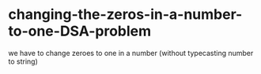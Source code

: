 # changing-the-zeros-in-a-number-to-one-DSA-problem
we have to change zeroes to one in a number (without typecasting number to string)

